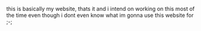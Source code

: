 this is basically my website, thats it and i intend on working on this most of the time even though i dont even know what im gonna use this website for ;-;



